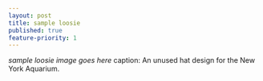 ```yaml
---
layout: post
title: sample loosie
published: true
feature-priority: 1
---
```

*sample loosie*
_image goes here_
caption: An unused hat design for the New York Aquarium.
